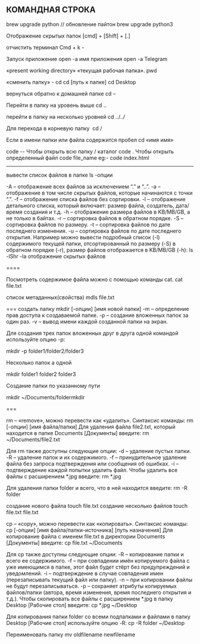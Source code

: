 ## КОМАНДНАЯ СТРОКА

brew upgrade python // обновление пайтон 
brew upgrade python3

Отображение скрытых папок [cmd] + [Shift] + [.]

отчистить терминал Cmd + k -

Запуск приложение open -a имя приложения open -a Telegram

«present working directory» «текущая рабочая папка». pwd 

«сменить папку» - cd cd [путь к папке] cd Desktop

вернуться обратно к домашней папке cd –

Перейти в папку на уровень выше cd ..

перейти в папку на несколько уровней  cd ../../

Для перехода в корневую папку  cd /

Если в имени папки или файла содержится пробел cd «имя имя»

code --
Чтобы открыть всю папку / каталог
code .
Чтобы открыть определенный файл
code file_name
eg:- code index.html

____

вывести список файлов в папке ls -опции

-A – отображение всех файлов за исключением “.” и “..”.
-a – отображение в том числе скрытых файлов, которые начинаются с точки “.”.
-f – отображение списка файлов без сортировки.
-l – отображение детального списка, который включает: размер файла, создатель, дата/время создания и т.д.
-h – отображение размера файлов в KB/MB/GB, а не только в байтах.
-r – сортировка файлов в обратном порядке.
-S – сортировка файлов по размеру.
-t – сортировка файлов по дате последнего изменения.
-u – сортировка файлов по дате последнего открытия.
Например можно вывести подробный список (-l) содержимого текущей папки, отсортированный по размеру (-S) в обратном порядке (-r), размер файлов отображается в KB/MB/GB (-h):
ls -lShr
-la отображение скрытых файлов

====

Посмотреть содержимое файла можно с помощью команды cat.
cat file.txt

список метаданных(свойства) mdls file.txt

===
создать папку mkdir [-опции] [имя новой папки]
-m – определение прав доступа к создаваемой папке.
-p – создание вложенных папок за один раз.
-v – вывод имени каждой созданной папки на экран.

Для создания трех папок вложенных друг в друга одной командой используйте опцию -p:

mkdir -p folder1/folder2/folder3

Несколько папок а одной

mkdir folder1 folder2 folder3

Создание папки по указанному пути

mkdir ~/Documents/foldermkdir

===

rm – «remove», можно перевести как «удалить».
Синтаксис команды:
rm [-опции] [имя файла/папки]
Для удаления файла file2.txt, который находится в папке Documents [Документы] введите:
rm ~/Documents/file2.txt

Для rm также доступны следующие опции:
-d – удаление пустых папки.
-R – удаление папок и их содержимого.
-f – принудительное удаление файла без запроса подтверждения или сообщения об ошибках.
-i – подтверждение каждой попытки удалить файл.
Чтобы удалить все файлы с расширением *.jpg введите:
rm *.jpg

Для удаления папки folder и всего, что в ней находится введите:
rm -R folder




создание нового файла touch file.txt 
создание несколько файлов touch file.txt file.txt

cp – «copy», можно перевести как «копировать».
Синтаксис команды:
cp [-опции] [имя файла/папки-источника] [путь назначения]
Для копирование файла с именем file.txt в директории Documents [Документы] введите:
cp file.txt ~/Documents

Для cp также доступны следующие опции:
-R – копирование папки и всего ее содержимого.
-f – при совпадении имён копируемого файла с уже имеющимся в папке, этот файл будет стёрт без предупреждений и уведомлений.
-i – подтверждение в случае совпадения имен (перезаписывать текущий файл или папку).
-n – при копировании файлы не будут перезаписываться.
-p – сохраняет атрибуты копируемых файлов/папки (автора, время изменения, время последнего открытия и т.д.).
Чтобы скопировать все файлы с расширением *.jpg в папку Desktop [Рабочие стол] введите:
cp *.jpg ~/Desktop

Для копирования папки folder со всеми подпапками и файлами в папку Desktop [Рабочие стол] используйте опцию -R:
cp -R folder ~/Desktop

Переименовать папку mv oldfilename newfilename

